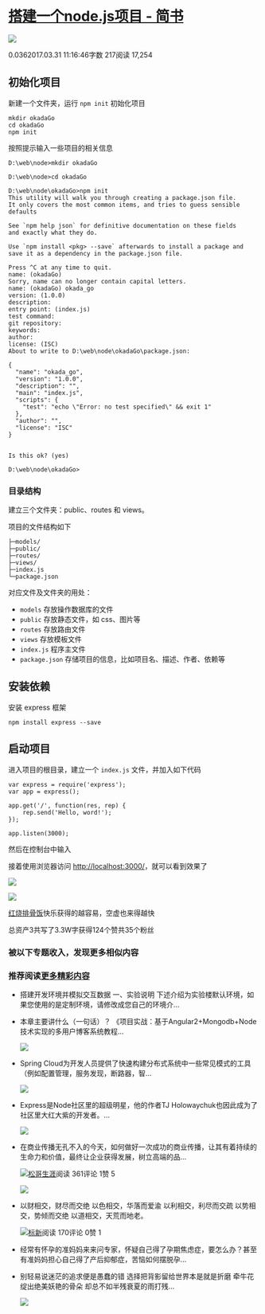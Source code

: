 # [搭建一个node.js项目 - 简书](https://www.jianshu.com/p/a6d430a00242)

[![](https://cdn2.jianshu.io/assets/default_avatar/3-9a2bcc21a5d89e21dafc73b39dc5f582.jpg)](https://www.jianshu.com/u/7e8ad7e73ecf)

0.0362017.03.31 11:16:46字数 217阅读 17,254

## 初始化项目

新建一个文件夹，运行 `npm init` 初始化项目

```
mkdir okadaGo
cd okadaGo
npm init
```

按照提示输入一些项目的相关信息

```
D:\web\node>mkdir okadaGo

D:\web\node>cd okadaGo

D:\web\node\okadaGo>npm init
This utility will walk you through creating a package.json file.
It only covers the most common items, and tries to guess sensible defaults

See `npm help json` for definitive documentation on these fields
and exactly what they do.

Use `npm install <pkg> --save` afterwards to install a package and
save it as a dependency in the package.json file.

Press ^C at any time to quit.
name: (okadaGo)
Sorry, name can no longer contain capital letters.
name: (okadaGo) okada_go
version: (1.0.0)
description:
entry point: (index.js)
test command:
git repository:
keywords:
author:
license: (ISC)
About to write to D:\web\node\okadaGo\package.json:

{
  "name": "okada_go",
  "version": "1.0.0",
  "description": "",
  "main": "index.js",
  "scripts": {
    "test": "echo \"Error: no test specified\" && exit 1"
  },
  "author": "",
  "license": "ISC"
}


Is this ok? (yes)

D:\web\node\okadaGo>
```

### 目录结构

建立三个文件夹：public、routes 和 views。

项目的文件结构如下

```
├─models/
├─public/
├─routes/
├─views/
├─index.js
└─package.json
```

对应文件及文件夹的用处：

-   `models` 存放操作数据库的文件
-   `public` 存放静态文件，如 css、图片等
-   `routes` 存放路由文件
-   `views` 存放模板文件
-   `index.js` 程序主文件
-   `package.json` 存储项目的信息，比如项目名、描述、作者、依赖等

## 安装依赖

安装 express 框架

```
npm install express --save
```

## 启动项目

进入项目的根目录，建立一个 `index.js` 文件，并加入如下代码

```
var express = require('express');
var app = express();

app.get('/', function(res, rep) {
    rep.send('Hello, word!');
});

app.listen(3000);
```

然后在控制台中输入

接着使用浏览器访问 [http://localhost:3000/](https://link.jianshu.com/?t=http://localhost:3000/)，就可以看到效果了

![](https://upload-images.jianshu.io/upload_images/3617116-0bc9dc1e0875eba8.png)

[![  ](https://cdn2.jianshu.io/assets/default_avatar/3-9a2bcc21a5d89e21dafc73b39dc5f582.jpg)](https://www.jianshu.com/u/7e8ad7e73ecf)

[红烧排骨饭](https://www.jianshu.com/u/7e8ad7e73ecf "红烧排骨饭")快乐获得的越容易，空虚也来得越快

总资产3共写了3.3W字获得124个赞共35个粉丝

### 被以下专题收入，发现更多相似内容

### 推荐阅读[更多精彩内容](https://www.jianshu.com/)

-   搭建开发环境并模拟交互数据 一、实验说明 下述介绍为实验楼默认环境，如果您使用的是定制环境，请修改成您自己的环境介...
    
-   本章主要讲什么（一句话）？ 《项目实战：基于Angular2+Mongodb+Node技术实现的多用户博客系统教程...
    
    [![](https://upload-images.jianshu.io/upload_images/4504891-ed0d0a38eb827723.png?imageMogr2/auto-orient/strip|imageView2/1/w/300/h/240/format/png)](https://www.jianshu.com/p/71458a7e3609)

-   Spring Cloud为开发人员提供了快速构建分布式系统中一些常见模式的工具（例如配置管理，服务发现，断路器，智...
    
    [![](https://upload-images.jianshu.io/upload_images/7328262-54f7992145380c10.png?imageMogr2/auto-orient/strip|imageView2/1/w/300/h/240/format/png)](https://www.jianshu.com/p/46fd0faecac1)
-   Express是Node社区里的超级明星，他的作者TJ Holowaychuk也因此成为了社区里大红大紫的开发者。...
    
    [![](https://upload-images.jianshu.io/upload_images/2005304-9e8b8bf2ab01c05e.png?imageMogr2/auto-orient/strip|imageView2/1/w/300/h/240/format/png)](https://www.jianshu.com/p/666fb7479c3d)
-   在商业传播无孔不入的今天，如何做好一次成功的商业传播，让其有着持续的生命力和价值，最终让企业获得发展，树立高端的品...
    
    [![](https://cdn2.jianshu.io/assets/default_avatar/13-394c31a9cb492fcb39c27422ca7d2815.jpg)松哥生涯](https://www.jianshu.com/u/dfc52c107dda)阅读 361评论 1赞 5
    
    [![](https://upload-images.jianshu.io/upload_images/4918193-7c7203770473cc95.png?imageMogr2/auto-orient/strip|imageView2/1/w/300/h/240/format/png)](https://www.jianshu.com/p/908cb071c115)
-   以财相交，财尽而交绝 以色相交，华落而爱渝 以利相交，利尽而交疏 以势相交，势倾而交绝 以道相交，天荒而地老。
    
    [![](https://cdn2.jianshu.io/assets/default_avatar/5-33d2da32c552b8be9a0548c7a4576607.jpg)标新](https://www.jianshu.com/u/3d782713d8e8)阅读 170评论 0赞 1
    

-   经常有怀孕的准妈妈来来问专家，怀疑自己得了孕期焦虑症，要怎么办？甚至有准妈妈担心自己得了产后抑郁症，苦恼如何摆脱孕...
    
-   别轻易说迷茫的追求便是愚蠢的错 选择把背影留给世界本是就是折磨 牵牛花绽出绝美妖艳的骨朵 却总不如半残衰夏的雨打残...
    
    [![](https://upload-images.jianshu.io/upload_images/7138170-c3b15b48b6199a64.png?imageMogr2/auto-orient/strip|imageView2/1/w/300/h/240/format/png)](https://www.jianshu.com/p/be747c7a2b7c)
